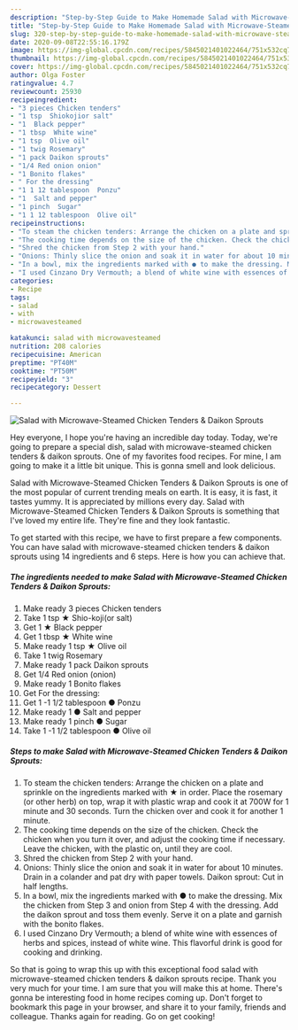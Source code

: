 ```yaml
---
description: "Step-by-Step Guide to Make Homemade Salad with Microwave-Steamed Chicken Tenders &amp;amp; Daikon Sprouts"
title: "Step-by-Step Guide to Make Homemade Salad with Microwave-Steamed Chicken Tenders &amp;amp; Daikon Sprouts"
slug: 320-step-by-step-guide-to-make-homemade-salad-with-microwave-steamed-chicken-tenders-and-amp-daikon-sprouts
date: 2020-09-08T22:55:16.179Z
image: https://img-global.cpcdn.com/recipes/5845021401022464/751x532cq70/salad-with-microwave-steamed-chicken-tenders-daikon-sprouts-recipe-main-photo.jpg
thumbnail: https://img-global.cpcdn.com/recipes/5845021401022464/751x532cq70/salad-with-microwave-steamed-chicken-tenders-daikon-sprouts-recipe-main-photo.jpg
cover: https://img-global.cpcdn.com/recipes/5845021401022464/751x532cq70/salad-with-microwave-steamed-chicken-tenders-daikon-sprouts-recipe-main-photo.jpg
author: Olga Foster
ratingvalue: 4.7
reviewcount: 25930
recipeingredient:
- "3 pieces Chicken tenders"
- "1 tsp  Shiokojior salt"
- "1  Black pepper"
- "1 tbsp  White wine"
- "1 tsp  Olive oil"
- "1 twig Rosemary"
- "1 pack Daikon sprouts"
- "1/4 Red onion onion"
- "1 Bonito flakes"
- " For the dressing"
- "1 1 12 tablespoon  Ponzu"
- "1  Salt and pepper"
- "1 pinch  Sugar"
- "1 1 12 tablespoon  Olive oil"
recipeinstructions:
- "To steam the chicken tenders: Arrange the chicken on a plate and sprinkle on the ingredients marked with ★ in order. Place the rosemary (or other herb) on top, wrap it with plastic wrap and cook it at 700W for 1 minute and 30 seconds. Turn the chicken over and cook it for another 1 minute."
- "The cooking time depends on the size of the chicken. Check the chicken when you turn it over, and adjust the cooking time if necessary. Leave the chicken, with the plastic on, until they are cool."
- "Shred the chicken from Step 2 with your hand."
- "Onions: Thinly slice the onion and soak it in water for about 10 minutes. Drain in a colander and pat dry with paper towels. Daikon sprout: Cut in half lengths."
- "In a bowl, mix the ingredients marked with ● to make the dressing. Mix the chicken from Step 3 and onion from Step 4 with the dressing. Add the daikon sprout and toss them evenly.  Serve it on a plate and garnish with the bonito flakes."
- "I used Cinzano Dry Vermouth; a blend of white wine with essences of herbs and spices, instead of white wine. This flavorful drink is good for cooking and drinking."
categories:
- Recipe
tags:
- salad
- with
- microwavesteamed

katakunci: salad with microwavesteamed 
nutrition: 208 calories
recipecuisine: American
preptime: "PT40M"
cooktime: "PT50M"
recipeyield: "3"
recipecategory: Dessert

---
```



![Salad with Microwave-Steamed Chicken Tenders &amp; Daikon Sprouts](https://img-global.cpcdn.com/recipes/5845021401022464/751x532cq70/salad-with-microwave-steamed-chicken-tenders-daikon-sprouts-recipe-main-photo.jpg)

Hey everyone, I hope you're having an incredible day today. Today, we're going to prepare a special dish, salad with microwave-steamed chicken tenders &amp; daikon sprouts. One of my favorites food recipes. For mine, I am going to make it a little bit unique. This is gonna smell and look delicious.



Salad with Microwave-Steamed Chicken Tenders &amp; Daikon Sprouts is one of the most popular of current trending meals on earth. It is easy, it is fast, it tastes yummy. It is appreciated by millions every day. Salad with Microwave-Steamed Chicken Tenders &amp; Daikon Sprouts is something that I've loved my entire life. They're fine and they look fantastic.


To get started with this recipe, we have to first prepare a few components. You can have salad with microwave-steamed chicken tenders &amp; daikon sprouts using 14 ingredients and 6 steps. Here is how you can achieve that.

<!--inarticleads1-->

##### The ingredients needed to make Salad with Microwave-Steamed Chicken Tenders &amp; Daikon Sprouts:

1. Make ready 3 pieces Chicken tenders
1. Take 1 tsp ★ Shio-koji(or salt)
1. Get 1 ★ Black pepper
1. Get 1 tbsp ★ White wine
1. Make ready 1 tsp ★ Olive oil
1. Take 1 twig Rosemary
1. Make ready 1 pack Daikon sprouts
1. Get 1/4 Red onion (onion)
1. Make ready 1 Bonito flakes
1. Get  For the dressing:
1. Get 1 -1 1/2 tablespoon ● Ponzu
1. Make ready 1 ● Salt and pepper
1. Make ready 1 pinch ● Sugar
1. Take 1 -1 1/2 tablespoon ● Olive oil




<!--inarticleads2-->

##### Steps to make Salad with Microwave-Steamed Chicken Tenders &amp; Daikon Sprouts:

1. To steam the chicken tenders: Arrange the chicken on a plate and sprinkle on the ingredients marked with ★ in order. Place the rosemary (or other herb) on top, wrap it with plastic wrap and cook it at 700W for 1 minute and 30 seconds. Turn the chicken over and cook it for another 1 minute.
1. The cooking time depends on the size of the chicken. Check the chicken when you turn it over, and adjust the cooking time if necessary. Leave the chicken, with the plastic on, until they are cool.
1. Shred the chicken from Step 2 with your hand.
1. Onions: Thinly slice the onion and soak it in water for about 10 minutes. Drain in a colander and pat dry with paper towels. Daikon sprout: Cut in half lengths.
1. In a bowl, mix the ingredients marked with ● to make the dressing. Mix the chicken from Step 3 and onion from Step 4 with the dressing. Add the daikon sprout and toss them evenly.  Serve it on a plate and garnish with the bonito flakes.
1. I used Cinzano Dry Vermouth; a blend of white wine with essences of herbs and spices, instead of white wine. This flavorful drink is good for cooking and drinking.




So that is going to wrap this up with this exceptional food salad with microwave-steamed chicken tenders &amp; daikon sprouts recipe. Thank you very much for your time. I am sure that you will make this at home. There's gonna be interesting food in home recipes coming up. Don't forget to bookmark this page in your browser, and share it to your family, friends and colleague. Thanks again for reading. Go on get cooking!
